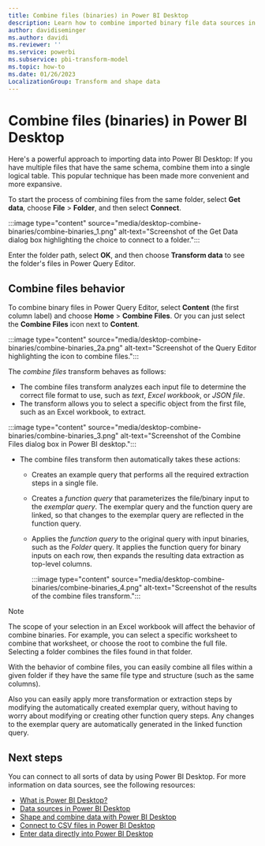 ```yaml
---
title: Combine files (binaries) in Power BI Desktop
description: Learn how to combine imported binary file data sources in Power BI Desktop using the Power Query Editor.
author: davidiseminger
ms.author: davidi
ms.reviewer: ''
ms.service: powerbi
ms.subservice: pbi-transform-model
ms.topic: how-to
ms.date: 01/26/2023
LocalizationGroup: Transform and shape data
---
```

# Combine files (binaries) in Power BI Desktop

Here's a powerful approach to importing data into Power BI Desktop: If you have multiple files that have the same schema, combine them into a single logical table. This popular technique has been made more convenient and more expansive.

To start the process of combining files from the same folder, select **Get data**, choose **File** > **Folder**, and then select **Connect**.

:::image type="content" source="media/desktop-combine-binaries/combine-binaries_1.png" alt-text="Screenshot of the Get Data dialog box highlighting the choice to connect to a folder.":::

Enter the folder path, select **OK**, and then choose **Transform data** to see the folder's files in Power Query Editor.

## Combine files behavior

To combine binary files in Power Query Editor, select **Content** (the first column label) and choose **Home** > **Combine Files**. Or you can just select the **Combine Files** icon next to **Content**.

:::image type="content" source="media/desktop-combine-binaries/combine-binaries_2a.png" alt-text="Screenshot of the Query Editor highlighting the icon to combine files.":::

The *combine files* transform behaves as follows:

* The combine files transform analyzes each input file to determine the correct file format to use, such as *text*, *Excel workbook*, or *JSON file*.
* The transform allows you to select a specific object from the first file, such as an Excel workbook, to extract.
  
:::image type="content" source="media/desktop-combine-binaries/combine-binaries_3.png" alt-text="Screenshot of the Combine Files dialog box in Power BI desktop.":::

* The combine files transform then automatically takes these actions:
  
  * Creates an example query that performs all the required extraction steps in a single file.
  * Creates a *function query* that parameterizes the file/binary input to the *exemplar query*. The exemplar query and the function query are linked, so that changes to the exemplar query are reflected in the function query.
  * Applies the *function query* to the original query with input binaries, such as the *Folder* query. It applies the function query for binary inputs on each row, then expands the resulting data extraction as top-level columns.

    :::image type="content" source="media/desktop-combine-binaries/combine-binaries_4.png" alt-text="Screenshot of the results of the combine files transform.":::

> [!NOTE]
> The scope of your selection in an Excel workbook will affect the behavior of combine binaries. For example, you can select a specific worksheet to combine that worksheet, or choose the root to combine the full file. Selecting a folder combines the files found in that folder.

With the behavior of combine files, you can easily combine all files within a given folder if they have the same file type and structure (such as the same columns).

Also you can easily apply more transformation or extraction steps by modifying the automatically created exemplar query, without having to worry about modifying or creating other function query steps. Any changes to the exemplar query are automatically generated in the linked function query.

## Next steps

You can connect to all sorts of data by using Power BI Desktop. For more information on data sources, see the following resources:

* [What is Power BI Desktop?](../fundamentals/desktop-what-is-desktop.md)
* [Data sources in Power BI Desktop](../connect-data/desktop-data-sources.md)
* [Shape and combine data with Power BI Desktop](../connect-data/desktop-shape-and-combine-data.md)
* [Connect to CSV files in Power BI Desktop](/power-query/connectors/text-csv)
* [Enter data directly into Power BI Desktop](../connect-data/desktop-enter-data-directly-into-desktop.md)
